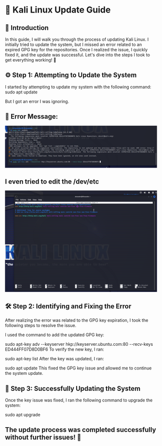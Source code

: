 # 🚀 Kali Linux Update Guide

## 📝 Introduction
In this guide, I will walk you through the process of updating Kali Linux. I initially tried to update the system, but I missed an error related to an expired GPG key for the repositories. Once I realized the issue, I quickly fixed it, and the update was successful. Let's dive into the steps I took to get everything working! 🔧

## ⚙️ Step 1: Attempting to Update the System
I started by attempting to update my system with the following command:
sudo apt update

But I got an error I was ignoring.
## 🚨 Error Message:
![Error Showing](ErrorListed.png)

## I even tried to edit the /dev/etc
![Etc file](TrygingEditetc.png)

## 🛠️ Step 2: Identifying and Fixing the Error
After realizing the error was related to the GPG key expiration, I took the following steps to resolve the issue.

I used the command to add the updated GPG key:

sudo apt-key adv --keyserver hkp://keyserver.ubuntu.com:80 --recv-keys ED444FF07D8D0BF6
To verify the new key, I ran:

sudo apt-key list
After the key was updated, I ran:


sudo apt update
This fixed the GPG key issue and allowed me to continue the system update.
## 🔄 Step 3: Successfully Updating the System
Once the key issue was fixed, I ran the following command to upgrade the system:

sudo apt upgrade

## The update process was completed successfully without further issues! 🎉
